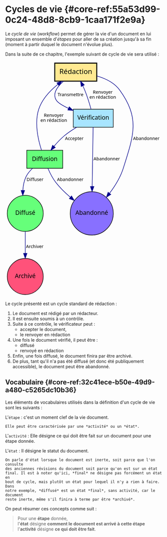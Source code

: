 # Cycles de vie {#core-ref:55a53d99-0c24-48d8-8cb9-1caa171f2e9a}

Le *cycle de vie* (*workflow*) permet de gérer la vie d'un document en lui
imposant un ensemble d'*étapes* pour aller de sa création jusqu'à sa fin (moment
à partir duquel le document n'évolue plus).

Dans la suite de ce chapitre, l'exemple suivant de cycle de
vie sera utilisé :

<svg width="100%" height="470pt"
 viewBox="0.00 0.00 315.00 470.00" xmlns="http://www.w3.org/2000/svg" xmlns:xlink="http://www.w3.org/1999/xlink">
    <g id="graph1" class="graph" transform="scale(1 1) rotate(0) translate(4 466)">
        <title>Défaut</title>
        <!-- Rédaction -->
        <g id="node2" class="node">
            <title>Rédaction</title>
            <polygon fill="#ffe991" stroke="black" stroke-width="2" points="179,-462 95,-462 95,-426 179,-426 179,-462"/>
            <text text-anchor="middle" x="137" y="-440.3" font-family="sans" font-size="14.00">Rédaction</text>
        </g>
        <!-- Vérification -->
        <g id="node3" class="node">
            <title>Vérification</title>
            <polygon fill="#a8e5ff" stroke="black" points="212,-370 132,-370 132,-334 212,-334 212,-370"/>
            <text text-anchor="middle" x="172" y="-348.9" font-family="sans" font-size="12.00">Vérification</text>
        </g>
        <!-- Rédaction&#45;&gt;Vérification -->
        <g id="edge3" class="edge">
            <title>Rédaction&#45;&gt;Vérification</title>
            <path fill="none" stroke="#00008b" d="M112.595,-425.977C100.361,-415.269 89.7336,-401.054 98,-388 101.33,-382.742 111.043,-376.985 122.382,-371.686"/>
            <polygon fill="#00008b" stroke="#00008b" points="124.002,-374.796 131.734,-367.552 121.172,-368.394 124.002,-374.796"/>
            <text text-anchor="middle" x="126.5" y="-395.8" font-family="sans" font-size="9.00">Transmettre</text>
        </g>
        <!-- Abandonné -->
        <g id="node7" class="node">
            <title>Abandonné</title>
            <ellipse fill="#8870ff" stroke="black" cx="169" cy="-162" rx="43.0805" ry="43.2732"/>
            <text text-anchor="middle" x="169" y="-158.9" font-family="sans" font-size="12.00">Abandonné</text>
        </g>
        <!-- Rédaction&#45;&gt;Abandonné -->
        <g id="edge15" class="edge">
            <title>Rédaction&#45;&gt;Abandonné</title>
            <path fill="none" stroke="#00008b" d="M179.433,-436.276C196.355,-431.343 214.318,-422.798 225,-408 265.622,-351.727 253.039,-318.137 232,-252 226.339,-234.205 215.687,-216.91 204.731,-202.371"/>
            <polygon fill="#00008b" stroke="#00008b" points="207.206,-199.855 198.28,-194.147 201.698,-204.175 207.206,-199.855"/>
            <text text-anchor="middle" x="278" y="-308.8" font-family="sans" font-size="9.00">Abandonner</text>
        </g>
        <!-- Vérification&#45;&gt;Rédaction -->
        <g id="edge5" class="edge">
            <title>Vérification&#45;&gt;Rédaction</title>
            <path fill="none" stroke="#00008b" d="M167.544,-370.119C164.48,-381.112 160.059,-395.6 155,-408 153.825,-410.881 152.498,-413.844 151.111,-416.769"/>
            <polygon fill="#00008b" stroke="#00008b" points="147.92,-415.325 146.587,-425.836 154.183,-418.451 147.92,-415.325"/>
            <text text-anchor="middle" x="191" y="-400.8" font-family="sans" font-size="9.00">Renvoyer</text>
            <text text-anchor="middle" x="191" y="-390.8" font-family="sans" font-size="9.00">en rédaction</text>
        </g>
        <!-- Diffusion -->
        <g id="node4" class="node">
            <title>Diffusion</title>
            <polygon fill="#66ff7a" stroke="black" points="111,-288 39,-288 39,-252 111,-252 111,-288"/>
            <text text-anchor="middle" x="75" y="-266.9" font-family="sans" font-size="12.00">Diffusion</text>
        </g>
        <!-- Vérification&#45;&gt;Diffusion -->
        <g id="edge7" class="edge">
            <title>Vérification&#45;&gt;Diffusion</title>
            <path fill="none" stroke="#00008b" d="M138.844,-333.951C130.041,-328.739 120.817,-322.618 113,-316 106.044,-310.112 99.326,-302.869 93.5228,-295.929"/>
            <polygon fill="#00008b" stroke="#00008b" points="96.162,-293.626 87.1715,-288.02 90.704,-298.009 96.162,-293.626"/>
            <text text-anchor="middle" x="134" y="-308.8" font-family="sans" font-size="9.00">Accepter</text>
        </g>
        <!-- Vérification&#45;&gt;Abandonné -->
        <g id="edge17" class="edge">
            <title>Vérification&#45;&gt;Abandonné</title>
            <path fill="none" stroke="#00008b" d="M171.728,-333.985C171.307,-307.543 170.476,-255.499 169.842,-215.74"/>
            <polygon fill="#00008b" stroke="#00008b" points="173.34,-215.605 169.681,-205.662 166.341,-215.717 173.34,-215.605"/>
            <text text-anchor="middle" x="199" y="-267.8" font-family="sans" font-size="9.00">Abandonner</text>
        </g>
        <!-- Diffusion&#45;&gt;Rédaction -->
        <g id="edge9" class="edge">
            <title>Diffusion&#45;&gt;Rédaction</title>
            <path fill="none" stroke="#00008b" d="M68.5018,-288.257C61.9248,-308.367 53.9191,-342.368 63,-370 69.621,-390.147 85.7568,-407.18 101.277,-419.713"/>
            <polygon fill="#00008b" stroke="#00008b" points="99.2168,-422.544 109.283,-425.849 103.475,-416.988 99.2168,-422.544"/>
            <text text-anchor="middle" x="93" y="-354.8" font-family="sans" font-size="9.00">Renvoyer</text>
            <text text-anchor="middle" x="93" y="-344.8" font-family="sans" font-size="9.00">en rédaction</text>
        </g>
        <!-- Diffusé -->
        <g id="node5" class="node">
            <title>Diffusé</title>
            <ellipse fill="#66ff7a" stroke="black" cx="36" cy="-162" rx="36" ry="36"/>
            <text text-anchor="middle" x="36" y="-158.9" font-family="sans" font-size="12.00">Diffusé</text>
        </g>
        <!-- Diffusion&#45;&gt;Diffusé -->
        <g id="edge11" class="edge">
            <title>Diffusion&#45;&gt;Diffusé</title>
            <path fill="none" stroke="#00008b" d="M50.3577,-251.779C44.978,-246.719 40.0008,-240.715 37,-234 33.421,-225.991 31.7543,-216.95 31.2134,-208.068"/>
            <polygon fill="#00008b" stroke="#00008b" points="34.7085,-207.728 31.0484,-197.786 27.7094,-207.841 34.7085,-207.728"/>
            <text text-anchor="middle" x="55.5" y="-226.8" font-family="sans" font-size="9.00">Diffuser</text>
        </g>
        <!-- Diffusion&#45;&gt;Abandonné -->
        <g id="edge19" class="edge">
            <title>Diffusion&#45;&gt;Abandonné</title>
            <path fill="none" stroke="#00008b" d="M81.4171,-251.801C85.1823,-242.985 90.4842,-232.373 97,-224 105.339,-213.285 115.824,-203.115 126.192,-194.259"/>
            <polygon fill="#00008b" stroke="#00008b" points="128.582,-196.825 134.061,-187.756 124.123,-191.429 128.582,-196.825"/>
            <text text-anchor="middle" x="126" y="-226.8" font-family="sans" font-size="9.00">Abandonner</text>
        </g>
        <!-- Archivé -->
        <g id="node6" class="node">
            <title>Archivé</title>
            <ellipse fill="#ff527a" stroke="black" cx="36" cy="-36" rx="36" ry="36"/>
            <text text-anchor="middle" x="36" y="-32.9" font-family="sans" font-size="12.00">Archivé</text>
        </g>
        <!-- Diffusé&#45;&gt;Archivé -->
        <g id="edge13" class="edge">
            <title>Diffusé&#45;&gt;Archivé</title>
            <path fill="none" stroke="#00008b" d="M36,-125.798C36,-112.316 36,-96.7402 36,-82.4342"/>
            <polygon fill="#00008b" stroke="#00008b" points="39.5001,-82.2897 36,-72.2898 32.5001,-82.2898 39.5001,-82.2897"/>
            <text text-anchor="middle" x="55" y="-92.8" font-family="sans" font-size="9.00">Archiver</text>
        </g>
    </g>
</svg>

Le cycle présenté est un cycle standard de rédaction :

1.  Le document est rédigé par un rédacteur.
2.  Il est ensuite soumis à un contrôle.
3.  Suite à ce contrôle, le vérificateur peut :
    *   accepter le document,
    *   le renvoyer en rédaction
4.  Une fois le document vérifié, il peut être :
    *   diffusé
    *   renvoyé en rédaction
5.  Enfin, une fois diffusé, le document finira par être archivé.
6.  De plus, tant qu'il n'a pas été diffusé (et donc été publiquement
    accessible), le document peut être abandonné.

## Vocabulaire {#core-ref:32c41ece-b50e-49d9-a480-c5265dc10b36}

Les éléments de vocabulaires utilisés dans la définition d'un cycle de vie sont
les suivants :

L'`étape`
:   c'est un moment clef de la vie document.
    
    Elle peut être caractérisée par une *activité* ou un *état*.

L'`activité`
:   Elle désigne ce qui doit être fait sur un document pour une étape donnée.

L'`état`
:   Il désigne le statut du document.
    
    On parle d'état lorsque le document est inerte, soit parce que l'on consulte
    des anciennes révisions du document soit parce qu'on est sur un état
    final. Il est à noter qu'ici, *final* ne désigne pas forcément un état en
    bout de cycle, mais plutôt un état pour lequel il n'y a rien à faire. Dans
    notre exemple, *diffusé* est un état *final*, sans activité, car le document
    reste inerte, même s'il finira à terme par être *archivé*.

On peut résumer ces concepts comme suit :

>   Pour une **étape** donnée,  
>   l'**état** désigne **comment le document est arrivé à cette étape**  
>   l'**activité** désigne **ce qui doit être fait**.
